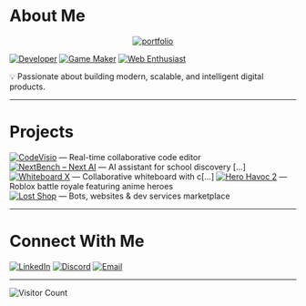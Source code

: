# About Me

<p align="center">
  <a href="https://www.sanyamsuyal.dev">
    <img src="https://img.shields.io/badge/portfolio-000000?style=for-the-badge&logo=google-chrome&logoColor=white" alt="portfolio"/>
  </a>
</p>

[![Developer](https://img.shields.io/badge/Full--Stack%20%26%20AI%20Developer-1F425F?style=flat-square&logo=github&logoColor=white)]()
[![Game Maker](https://img.shields.io/badge/Game%20Maker-FF4088?style=flat-square&logo=unity&logoColor=white)]()
[![Web Enthusiast](https://img.shields.io/badge/Web%20Enthusiast-0078D4?style=flat-square&logo=google-chrome&logoColor=white)]()

💡 Passionate about building modern, scalable, and intelligent digital products.

---

# Projects
[![CodeVisio](https://img.shields.io/badge/CodeVisio-000000?style=for-the-badge&logo=visualstudiocode&logoColor=white)](https://codevisio.vercel.app) — Real-time collaborative code editor  
[![NextBench – Next AI](https://img.shields.io/badge/NextBench%20AI-1B1F23?style=for-the-badge&logo=openai&logoColor=white)](https://next-bench-dev.vercel.app) — AI assistant for school discovery [...]
[![Whiteboard X](https://img.shields.io/badge/Whiteboard%20X-0078D7?style=for-the-badge&logo=microsoft-whiteboard&logoColor=white)](https://whiteboard-x.vercel.app) — Collaborative whiteboard with c[...]
[![Hero Havoc 2](https://img.shields.io/badge/Hero%20Havoc%202-FF4757?style=for-the-badge&logo=roblox&logoColor=white)]() — Roblox battle royale featuring anime heroes  
[![Lost Shop](https://img.shields.io/badge/Lost%20Shop-4ECDC4?style=for-the-badge&logo=vercel&logoColor=white)](https://lost-shop.vercel.app) — Bots, websites & dev services marketplace  

---

# Connect With Me
[![LinkedIn](https://img.shields.io/badge/LinkedIn-0A66C2?style=for-the-badge&logo=linkedin&logoColor=white)](https://linkedin.com/in/sanyam-suyal)
[![Discord](https://img.shields.io/badge/Discord-5865F2?style=for-the-badge&logo=discord&logoColor=white)](https://discord.gg/ur_lost)
[![Email](https://img.shields.io/badge/Email-D14836?style=for-the-badge&logo=gmail&logoColor=white)](mailto:sanyamsuyal@gmail.com)

---

![Visitor Count](https://visitcount.itsvg.in/api?id=SanyamSuyal&icon=0&color=6)
